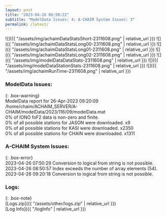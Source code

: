 ```yaml
---
layout: post
title: "2023-04-26 08:50:22"
subtitle: "ModelData Issues: 4; A-CHAIM System Issues: 3"
permalink: /latest/
---
```


![]({{ "/assets/img/achaimDataStatsShort-2311608.png" | relative_url }})
![]({{ "/assets/img/achaimDataStatsLong00-2311608.png" | relative_url }})
![]({{ "/assets/img/achaimDataStatsLong01-2311608.png" | relative_url }})
![]({{ "/assets/img/achaimDataStatsLong02-2311608.png" | relative_url }})
![]({{ "/assets/img/modelDataDataStats-2311608.png" | relative_url }})
![]({{ "/assets/img/modelDataStationStats-2311608.png" | relative_url }})
![]({{ "/assets/img/achaimRunTime-2311608.png" | relative_url }})


### ModelData Issues:  
  
{: .box-warning}  
 ModelData report for 26-Apr-2023 09:20:09   
 /home/chaim/ACHAIM_SERVER/A-CHAIM/modelData/2023/116/09/modelData.mat   
 0% of IONO foF2 data is non-zero and finite.   
 0% of all possible stations for JASON were downloaded. x9   
 0% of all possible stations for KASI were downloaded. x2350   
 0% of all possible stations for CHAIN were downloaded. x1311   
  
### A-CHAIM System Issues:  
  
{: .box-error}  
2023-04-26 07:50:29 Conversion to logical from string is not possible.  
2023-04-26 08:50:57 Index exceeds the number of array elements (54).  
2023-04-26 09:20:18 Conversion to logical from string is not possible.  

### Logs:  
  
{: .box-note}  
[Logs.zip]({{ "/assets/other/logs.zip" | relative_url }})  
[Log Info]({{ "/logInfo" | relative_url }})  
